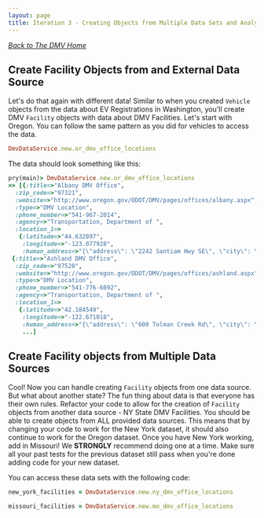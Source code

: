 ```yaml
---
layout: page
title: Iteration 3 - Creating Objects from Multiple Data Sets and Analyzing Our Data
---
```


_[Back to The DMV Home](./index)_

## Create Facility Objects from and External Data Source

Let's do that again with different data! Similar to when you created `Vehicle` objects from the data about EV Registrations in Washington, you'll create DMV `Facility` objects with data about DMV Facilities. Let's start with Oregon. You can follow the same pattern as you did for vehicles to access the data.

```ruby
DmvDataService.new.or_dmv_office_locations
```

The data should look something like this:
```ruby
pry(main)> DmvDataService.new.or_dmv_office_locations
=> [{:title=>"Albany DMV Office",
  :zip_code=>"97321",
  :website=>"http://www.oregon.gov/ODOT/DMV/pages/offices/albany.aspx",
  :type=>"DMV Location",
  :phone_number=>"541-967-2014",
  :agency=>"Transportation, Department of ",
  :location_1=>
   {:latitude=>"44.632897",
    :longitude=>"-123.077928",
    :human_address=>"{\"address\": \"2242 Santiam Hwy SE\", \"city\": \"Albany\", \"state\": \"OR\", \"zip\": \"97321\"}"}},
 {:title=>"Ashland DMV Office",
  :zip_code=>"97520",
  :website=>"http://www.oregon.gov/ODOT/DMV/pages/offices/ashland.aspx",
  :type=>"DMV Location",
  :phone_number=>"541-776-6092",
  :agency=>"Transportation, Department of ",
  :location_1=>
   {:latitude=>"42.184549",
    :longitude=>"-122.671018",
    :human_address=>"{\"address\": \"600 Tolman Creek Rd\", \"city\": \"Ashland\", \"state\": \"OR\", \"zip\": \"97520\"}"}},
    ...]
```

## Create Facility objects from Multiple Data Sources

Cool! Now you can handle creating `Facility` objects from one data source. But what about another state? The fun thing about data is that everyone has their own rules. Refactor your code to allow for the creation of `Facility` objects from another data source - NY State DMV Facilities. You should be able to create objects from ALL provided data sources. This means that by changing your code to work for the New York dataset, it should also continue to work for the Oregon dataset. Once you have New York working, add in Missouri! We **STRONGLY** recommend doing one at a time. Make sure all your past tests for the previous dataset still pass when you're done adding code for your new dataset.

You can access these data sets with the following code:

```ruby
new_york_facilities = DmvDataService.new.ny_dmv_office_locations

missouri_facilities = DmvDataService.new.mo_dmv_office_locations
```

